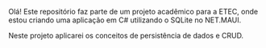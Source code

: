 Olá!
Este repositório faz parte de um projeto acadêmico para a ETEC, onde estou criando uma aplicação em C# utilizando o SQLite no NET.MAUI.

Neste projeto aplicarei os conceitos de persistência de dados e CRUD.
